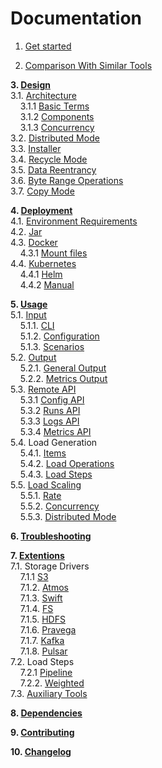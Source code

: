 # Documentation

1. [Get started](getstarted)<br/>

2. [Comparison With Similar Tools](comparision)<br/>

**3. [Design](design) <br/>**
    3.1. [Architecture](design/architecture)<br/>
    &nbsp;&nbsp;&nbsp;&nbsp;3.1.1 [Basic Terms](design//architecture#1-basic-terms)<br/>
    &nbsp;&nbsp;&nbsp;&nbsp;3.1.2 [Components](design//architecture#2-components)<br/>
    &nbsp;&nbsp;&nbsp;&nbsp;3.1.3 [Concurrency](design//architecture#3-concurrency)<br/>
    3.2. [Distributed Mode](design/modes/distributed_mode)<br/>
    3.3. [Installer](design/installer)<br/>
    3.4. [Recycle Mode](design/recycle_mode)<br/>
    3.5. [Data Reentrancy](design/data_reentrancy)<br/>
    3.6. [Byte Range Operations](usage/load/operations/byte_ranges)<br/>
    3.7. [Copy Mode](design/copy_mode)<br/>

**4. [Deployment](deployment)<br/>**
    4.1. [Environment Requirements](deployment#environment-requirements)<br/>
    4.2. [Jar](deployment#jar)<br/>
    4.3. [Docker](deployment#docker)<br/>
    &nbsp;&nbsp;&nbsp;&nbsp;4.3.1 [Mount files](deployment#mount-files)<br/>
    4.4. [Kubernetes](deployment#kubernetes)<br/>
    &nbsp;&nbsp;&nbsp;&nbsp;4.4.1 [Helm](https://github.com/emc-mongoose/mongoose-helm-charts)<br/>
    &nbsp;&nbsp;&nbsp;&nbsp;4.4.2 [Manual](deployment#manual-deployment)<br/>

**5. [Usage](usage)<br/>**
    5.1. [Input](usage/input)<br/>
    &nbsp;&nbsp;&nbsp;&nbsp;5.1.1. [CLI](usage/input/cli)<br/>
    &nbsp;&nbsp;&nbsp;&nbsp;5.1.2. [Configuration](usage/input/configuration)<br/>
    &nbsp;&nbsp;&nbsp;&nbsp;5.1.3. [Scenarios](usage/input/scenarios)<br/>
    5.2. [Output](usage/output)<br/>
    &nbsp;&nbsp;&nbsp;&nbsp;5.2.1. [General Output](usage/output#1-general)<br/>
    &nbsp;&nbsp;&nbsp;&nbsp;5.2.2. [Metrics Output](usage/output#2-metrics)<br/>
    5.3. [Remote API](usage/api/remote)<br/>
    &nbsp;&nbsp;&nbsp;&nbsp;5.3.1 [Config API](usage/api/remote#config)<br/>
    &nbsp;&nbsp;&nbsp;&nbsp;5.3.2 [Runs API](usage/api/remote#run)<br/>
    &nbsp;&nbsp;&nbsp;&nbsp;5.3.3 [Logs API](usage/api/remote#logs)<br/>
    &nbsp;&nbsp;&nbsp;&nbsp;5.3.4 [Metrics API](usage/api/remote#metrics)<br/>
    5.4. Load Generation<br/>
    &nbsp;&nbsp;&nbsp;&nbsp;5.4.1. [Items](usage/item) <br/>
    &nbsp;&nbsp;&nbsp;&nbsp;5.4.2. [Load Operations](usage/load/operations) <br/>
    &nbsp;&nbsp;&nbsp;&nbsp;5.4.3. [Load Steps](usage/load/steps)<br/>
    5.5. [Load Scaling](usage/scaling)<br/>
    &nbsp;&nbsp;&nbsp;&nbsp;5.5.1. [Rate](usage/scaling#1-rate)<br/>
    &nbsp;&nbsp;&nbsp;&nbsp;5.5.2. [Concurrency](usage/scaling#2-concurrency)<br/>
    &nbsp;&nbsp;&nbsp;&nbsp;5.5.3. [Distributed Mode](usage/scaling3-distributed-mode)<br/>

**6. [Troubleshooting](troubleshooting)<br/>**

**7. [Extentions](https://github.com/emc-mongoose/mongoose)<br/>**
    7.1. Storage Drivers<br/>
    &nbsp;&nbsp;&nbsp;&nbsp;7.1.1  [S3](https://github.com/emc-mongoose/mongoose-storage-driver-s3)<br/>
    &nbsp;&nbsp;&nbsp;&nbsp;7.1.2. [Atmos](https://github.com/emc-mongoose/mongoose-storage-driver-atmos)<br/>
    &nbsp;&nbsp;&nbsp;&nbsp;7.1.3. [Swift](https://github.com/emc-mongoose/mongoose-storage-driver-swift)<br/>
    &nbsp;&nbsp;&nbsp;&nbsp;7.1.4. [FS](https://github.com/emc-mongoose/mongoose-storage-driver-fs)<br/>
    &nbsp;&nbsp;&nbsp;&nbsp;7.1.5. [HDFS](https://github.com/emc-mongoose/mongoose-storage-driver-hdfs)<br/>
    &nbsp;&nbsp;&nbsp;&nbsp;7.1.6. [Pravega](https://github.com/emc-mongoose/mongoose-storage-driver-pravega)<br/>
    &nbsp;&nbsp;&nbsp;&nbsp;7.1.7. [Kafka](https://github.com/emc-mongoose/mongoose-storage-driver-kafka)<br/>
    &nbsp;&nbsp;&nbsp;&nbsp;7.1.8. [Pulsar](https://github.com/emc-mongoose/mongoose-storage-driver-pulsar)<br/>
    7.2. Load Steps<br/>
    &nbsp;&nbsp;&nbsp;&nbsp;7.2.1  [Pipeline](https://github.com/emc-mongoose/mongoose-load-step-pipeline)<br/>
    &nbsp;&nbsp;&nbsp;&nbsp;7.2.2. [Weighted](https://github.com/emc-mongoose/mongoose-load-step-weighted)<br/>
    7.3. [Auxiliary Tools](https://github.com/emc-mongoose/mongoose#auxiliary-tools)

**8. [Dependencies](dependencies)<br/>**

**9. [Contributing](contributing)<br/>**

**10. [Changelog](changelog)<br/>**
